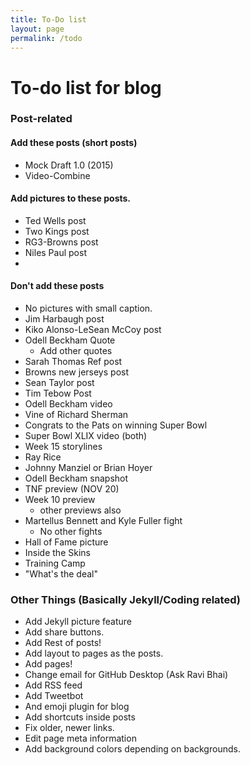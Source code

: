 ```yaml
---
title: To-Do list
layout: page
permalink: /todo
---
```


# To-do list for blog

### Post-related

#### Add these posts (short posts)
  - Mock Draft 1.0 (2015)
  - Video-Combine

#### Add pictures to these posts.
  - Ted Wells post
  - Two Kings post
  - RG3-Browns post
  - Niles Paul post
  -

#### Don't add these posts
  - No pictures with small caption.
  - Jim Harbaugh post
  - Kiko Alonso-LeSean McCoy post
  - Odell Beckham Quote
    - Add other quotes
  - Sarah Thomas Ref post
  - Browns new jerseys post
  - Sean Taylor post
  - Tim Tebow Post
  - Odell Beckham video
  - Vine of Richard Sherman
  - Congrats to the Pats on winning Super Bowl
  - Super Bowl XLIX video (both)
  - Week 15 storylines
  - Ray Rice
  - Johnny Manziel or Brian Hoyer
  - Odell Beckham snapshot
  - TNF preview (NOV 20)
  - Week 10 preview
    - other previews also
  - Martellus Bennett and Kyle Fuller fight
    - No other fights
  - Hall of Fame picture
  - Inside the Skins
  - Training Camp
  - "What's the deal"

### Other Things (Basically Jekyll/Coding related)
- Add Jekyll picture feature
- Add share buttons.
- Add Rest of posts!
- Add layout to pages as the posts.
- Add pages!
- Change email for GitHub Desktop (Ask Ravi Bhai)
- Add RSS feed
- Add Tweetbot
- And emoji plugin for blog
- Add shortcuts inside posts
- Fix older, newer links.
- Edit page meta information
- Add background colors depending on backgrounds.
